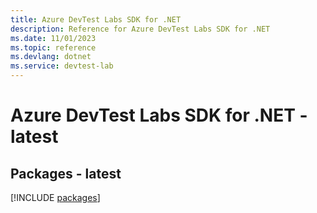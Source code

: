 ```yaml
---
title: Azure DevTest Labs SDK for .NET
description: Reference for Azure DevTest Labs SDK for .NET
ms.date: 11/01/2023
ms.topic: reference
ms.devlang: dotnet
ms.service: devtest-lab
---
```

# Azure DevTest Labs SDK for .NET - latest
## Packages - latest
[!INCLUDE [packages](devtest-labs-index.md)]